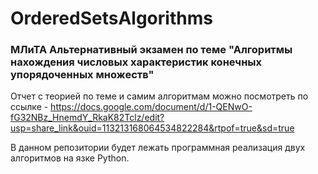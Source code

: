 # OrderedSetsAlgorithms
### МЛиТА Альтернативный экзамен по теме "Алгоритмы нахождения числовых характеристик конечных упорядоченных множеств"
Отчет с теорией по теме и самим алгоритмам можно посмотреть по ссылке - https://docs.google.com/document/d/1-QENwO-fG32NBz_HnemdY_RkaK82Tclz/edit?usp=share_link&ouid=113213168064534822284&rtpof=true&sd=true

В данном репозитории будет лежать программная реализация двух алгоритмов на язке Python.
